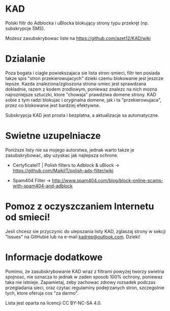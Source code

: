 # KAD
Polski filtr do Adblocka i uBlocka blokujący strony typu przekręt (np. subskrypcje SMS).

Możesz zasubskrybowac liste na https://github.com/azet12/KAD/wiki

# Dzialanie
Poza bogata i ciagle powiekszajaca sie lista stron-smieci, filtr ten posiada takze spis "stron przekierowujacych" dzieki czemu blokowanie jest jeszcze lepsze. Kazda znaleziona/zgloszona strona-smiec jest sprawdzana dokladnie, razem z kodem zrodlowym, poniewaz znalezc na nich mozna najrozniejsze sztuczki, ktore "chowaja" prawdziwa domene strony. KAD sobie z tym radzi blokujac i oryginalna domene, jak i ta "przekierowujaca", przez co blokowanie jest bardziej efektywne.

Subskrypcja KAD jest prosta i bezplatna, a aktualizacje sa automatyczne.

# Swietne uzupelniacze
Poniższe listy nie sa mojego autorstwa, jednak warto takze je zasubskrybowac, aby uzyskac jak najlepsza ochrone.

* CertyficateIT | Polish filters to Adblock & uBlock -> https://github.com/MajkiIT/polish-ads-filter/wiki

* Spam404 Filter -> http://www.spam404.com/blog/block-online-scams-with-spam404-and-adblock

# Pomoz z oczyszczaniem Internetu od smieci!
Jesli chcesz sie przyczynic do ulepszania listy KAD, zglaszaj strony w sekcji "Issues" na GitHubie lub na e-mail kadrep@outlook.com. Dzieki!

# Informacje dodatkowe
Pomimo, ze zasubskrybowanie KAD wraz z filtrami powyzej tworzy swietna spojnosc, nie oznacza to jednak w zaden sposob 100% ochrony, poniewaz taka nie istnieje. Zapamietaj, zeby zachowac zdrowy rozsadek podczas przegladania sieci, oraz czytac regulaminy podejrzanych stron, szczegolnie tych, ktore oferuja cos "za darmo".

Lista jest oparta na licencji CC BY-NC-SA 4.0.
